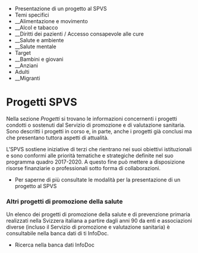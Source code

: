   * Presentazione di un progetto al SPVS
  * Temi specifici
  *  __Alimentazione e movimento
  *  __Alcol e tabacco
  *  __Diritti dei pazienti / Accesso consapevole alle cure
  *  __Salute e ambiente
  *  __Salute mentale
  * Target
  *  __Bambini e giovani
  *  __Anziani
  * Adulti
  *  __Migranti

#  Progetti SPVS

Nella sezione _Progetti_ si trovano le informazioni concernenti i progetti
condotti o sostenuti dal Servizio di promozione e di valutazione sanitaria.
Sono descritti i progetti in corso e, in parte, anche i progetti già conclusi
ma che presentano tuttora aspetti di attualità.

L'SPVS sostiene iniziative di terzi che rientrano nei suoi obiettivi
istituzionali e sono conformi alle priorità tematiche e strategiche definite
nel suo programma quadro 2017-2020. A questo fine può mettere a disposizione
risorse finanziarie o professionali sotto forma di collaborazioni.

  * Per saperne di più consultate le modalità per la presentazione di un progetto al SPVS

###  Altri progetti di promozione della salute

Un elenco dei progetti di promozione della salute e di prevenzione primaria
realizzati nella Svizzera italiana a partire dagli anni 90 da enti e
associazioni diverse (incluso il Servizio di promozione e valutazione
sanitaria) è consultabile nella banca dati di ti InfoDoc.

  * Ricerca nella banca dati InfoDoc

